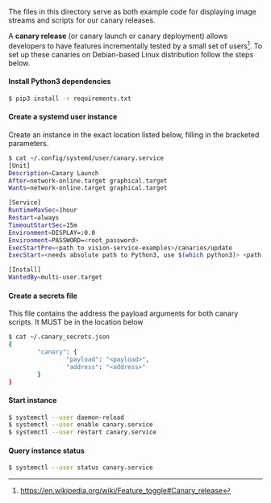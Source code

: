 The files in this directory serve as both example code for displaying image streams and scripts for our canary releases.

A **canary release** (or canary launch or canary deployment) allows developers to have features incrementally tested by a small set of users[^1]. To set up these canaries on Debian-based Linux distribution follow the steps below.

#### Install Python3 dependencies 
```bash
$ pip3 install -r requirements.txt
```
#### Create a systemd user instance 
Create an instance in the exact location listed below, filling in the bracketed parameters.
```bash
$ cat ~/.config/systemd/user/canary.service
[Unit]
Description=Canary Launch
After=network-online.target graphical.target
Wants=network-online.target graphical.target

[Service]
RuntimeMaxSec=1hour
Restart=always
TimeoutStartSec=15m
Environment=DISPLAY=:0.0
Environment=PASSWORD=<root_password> 
ExecStartPre=<path to vision-service-examples>/canaries/update
ExecStart=<needs absolute path to Python3, use $(which python3)> <path to vision-service-examples>/canaries/controller.py

[Install]
WantedBy=multi-user.target
```
#### Create a secrets file
This file contains the address the payload arguments for both canary scripts. It MUST be in the location below
```bash
$ cat ~/.canary_secrets.json                         
{
        "canary": {
                "payload": "<payload>",
                "address": "<address>"
        }
}

```

#### Start instance

```bash
$ systemctl --user daemon-reload
$ systemctl --user enable canary.service
$ systemctl --user restart canary.service
```

#### Query instance status 
```bash
$ systemctl --user status canary.service 
```


[^1]: https://en.wikipedia.org/wiki/Feature_toggle#Canary_release